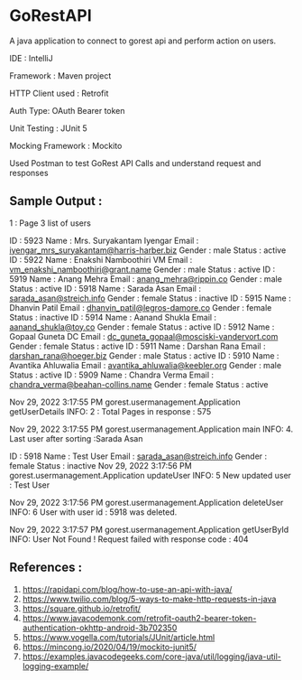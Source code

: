 # GoRestAPI
A java application to connect to gorest api and perform action on users.

IDE : IntelliJ 

Framework : Maven project 

HTTP Client used : Retrofit 

Auth Type: OAuth Bearer token

Unit Testing : JUnit 5

Mocking Framework : Mockito 

Used Postman to test GoRest API Calls and understand request and responses


## Sample Output : 

1 : Page 3 list of users

ID : 5923
 Name : Mrs. Suryakantam Iyengar
 Email : iyengar_mrs_suryakantam@harris-harber.biz
 Gender : male
 Status : active
ID : 5922
 Name : Enakshi Namboothiri VM
 Email : vm_enakshi_namboothiri@grant.name
 Gender : male
 Status : active
ID : 5919
 Name : Anang Mehra
 Email : anang_mehra@rippin.co
 Gender : male
 Status : active
ID : 5918
 Name : Sarada Asan
 Email : sarada_asan@streich.info
 Gender : female
 Status : inactive
ID : 5915
 Name : Dhanvin Patil
 Email : dhanvin_patil@legros-damore.co
 Gender : female
 Status : inactive
ID : 5914
 Name : Aanand Shukla
 Email : aanand_shukla@toy.co
 Gender : female
 Status : active
ID : 5912
 Name : Gopaal Guneta DC
 Email : dc_guneta_gopaal@mosciski-vandervort.com
 Gender : female
 Status : active
ID : 5911
 Name : Darshan Rana
 Email : darshan_rana@hoeger.biz
 Gender : male
 Status : active
ID : 5910
 Name : Avantika Ahluwalia
 Email : avantika_ahluwalia@keebler.org
 Gender : male
 Status : active
ID : 5909
 Name : Chandra Verma
 Email : chandra_verma@beahan-collins.name
 Gender : female
 Status : active
 
Nov 29, 2022 3:17:55 PM gorest.usermanagement.Application getUserDetails
INFO: 2 : Total Pages in response : 575

Nov 29, 2022 3:17:55 PM gorest.usermanagement.Application main
INFO: 4. Last user after sorting :Sarada Asan

ID : 5918
 Name : Test User
 Email : sarada_asan@streich.info
 Gender : female
 Status : inactive
Nov 29, 2022 3:17:56 PM gorest.usermanagement.Application updateUser
INFO: 5 New updated user : Test User

Nov 29, 2022 3:17:56 PM gorest.usermanagement.Application deleteUser
INFO: 6 User with user id : 5918 was deleted.

Nov 29, 2022 3:17:57 PM gorest.usermanagement.Application getUserById
INFO: User Not Found ! 
 Request failed with response code : 404
 
 ## References : 
 1) https://rapidapi.com/blog/how-to-use-an-api-with-java/
 2) https://www.twilio.com/blog/5-ways-to-make-http-requests-in-java
 3) https://square.github.io/retrofit/
 4) https://www.javacodemonk.com/retrofit-oauth2-bearer-token-authentication-okhttp-android-3b702350
 5) https://www.vogella.com/tutorials/JUnit/article.html
 6) https://mincong.io/2020/04/19/mockito-junit5/
 7) https://examples.javacodegeeks.com/core-java/util/logging/java-util-logging-example/
